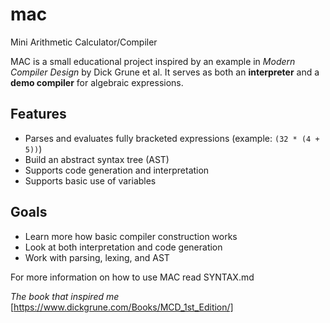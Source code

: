# mac
Mini Arithmetic Calculator/Compiler

MAC is a small educational project inspired by an example in *Modern Compiler Design* by
Dick Grune et al. It serves as both an **interpreter** and a **demo compiler** for algebraic expressions.

## Features
- Parses and evaluates fully bracketed expressions (example: `(32 * (4 + 5))`)
- Build an abstract syntax tree (AST)
- Supports code generation and interpretation
- Supports basic use of variables

## Goals
- Learn more how basic compiler construction works
- Look at both interpretation and code generation
- Work with parsing, lexing, and AST

For more information on how to use MAC read SYNTAX.md

*The book that inspired me*
[https://www.dickgrune.com/Books/MCD_1st_Edition/]
